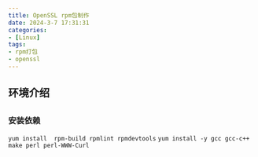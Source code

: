 ```yaml
---
title: OpenSSL rpm包制作
date: 2024-3-7 17:31:31
categories: 
- [Linux]
tags: 
- rpm打包
- openssl
---
```



## 环境介绍


##


### 安装依赖

  ``` yum install  rpm-build rpmlint rpmdevtools ```
  ``` yum install -y gcc gcc-c++ make perl perl-WWW-Curl ```